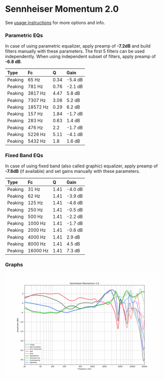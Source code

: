 # Sennheiser Momentum 2.0
See [usage instructions](https://github.com/jaakkopasanen/AutoEq#usage) for more options and info.

### Parametric EQs
In case of using parametric equalizer, apply preamp of **-7.2dB** and build filters manually
with these parameters. The first 5 filters can be used independently.
When using independent subset of filters, apply preamp of **-6.8 dB**.

| Type    | Fc       |    Q | Gain    |
|:--------|:---------|:-----|:--------|
| Peaking | 65 Hz    | 0.34 | -5.4 dB |
| Peaking | 781 Hz   | 0.76 | -2.1 dB |
| Peaking | 3817 Hz  | 4.47 | 5.8 dB  |
| Peaking | 7307 Hz  | 3.08 | 5.2 dB  |
| Peaking | 18572 Hz | 0.29 | 6.2 dB  |
| Peaking | 157 Hz   | 1.84 | -1.7 dB |
| Peaking | 283 Hz   | 0.63 | 1.4 dB  |
| Peaking | 476 Hz   | 2.2  | -1.7 dB |
| Peaking | 5226 Hz  | 5.11 | -4.1 dB |
| Peaking | 5432 Hz  | 1.8  | 1.6 dB  |

### Fixed Band EQs
In case of using fixed band (also called graphic) equalizer, apply preamp of **-7.8dB**
(if available) and set gains manually with these parameters.

| Type    | Fc       |    Q | Gain    |
|:--------|:---------|:-----|:--------|
| Peaking | 31 Hz    | 1.41 | -4.0 dB |
| Peaking | 62 Hz    | 1.41 | -3.9 dB |
| Peaking | 125 Hz   | 1.41 | -4.6 dB |
| Peaking | 250 Hz   | 1.41 | -0.5 dB |
| Peaking | 500 Hz   | 1.41 | -2.2 dB |
| Peaking | 1000 Hz  | 1.41 | -1.7 dB |
| Peaking | 2000 Hz  | 1.41 | -0.6 dB |
| Peaking | 4000 Hz  | 1.41 | 2.9 dB  |
| Peaking | 8000 Hz  | 1.41 | 4.5 dB  |
| Peaking | 16000 Hz | 1.41 | 7.3 dB  |

### Graphs
![](./Sennheiser%20Momentum%202.0.png)